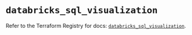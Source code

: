 # `databricks_sql_visualization`

Refer to the Terraform Registry for docs: [`databricks_sql_visualization`](https://registry.terraform.io/providers/databricks/databricks/1.67.0/docs/resources/sql_visualization).
